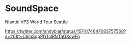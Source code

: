# SoundSpace
Niantic VPS World Tour Seattle

https://twitter.com/andybiar/status/1574174647083757568?s=20&t=C6mSqpPlYL3RfsTaGXcwFg

